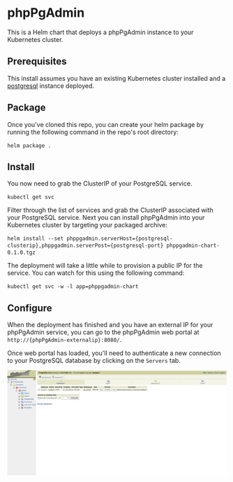 # phpPgAdmin
This is a Helm chart that deploys a phpPgAdmin instance to your Kubernetes cluster.

## Prerequisites
This install assumes you have an existing Kubernetes cluster installed and a [postgresql](https://github.com/kubernetes/charts/tree/master/stable/postgresql) instance deployed.

## Package
Once you've cloned this repo, you can create your helm package by running the following command in the repo's root directory:
```
helm package .
```

## Install
You now need to grab the ClusterIP of your PostgreSQL service.
```
kubectl get svc 
```
Filter through the list of services and grab the ClusterIP associated with your PostgreSQL service. Next you can install phpPgAdmin into your Kubernetes cluster by targeting your packaged archive:
```
helm install --set phppgadmin.serverHost={postgresql-clusterip},phppgadmin.serverPost={postgresql-port} phppgadmin-chart-0.1.0.tgz
```
The deployment will take a little while to provision a public IP for the service. You can watch for this using the following command:
```
kubectl get svc -w -l app=phppgadmin-chart
```

## Configure
When the deployment has finished and you have an external IP for your phpPgAdmin service, you can go to the phpPgAdmin web portal at `http://{phpPgAdmin-externalip}:8080/`.

Once web portal has loaded, you'll need to authenticate a new connection to your PostgreSQL database by clicking on the `Servers` tab.

<img src="images/psql.PNG" />